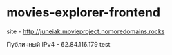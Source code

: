 # movies-explorer-frontend

site - http://juneiak.movieproject.nomoredomains.rocks

Публичный IPv4 - 62.84.116.179
test